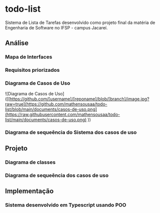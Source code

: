 # todo-list
Sistema de Lista de Tarefas desenvolvido como projeto final da matéria de Engenharia de Software no IFSP - campus Jacareí.
## Análise
### Mapa de Interfaces
### Requisitos priorizados
### Diagrama de Casos de Uso
![Diagrama de Casos de Uso]([[https://github.com/[username]/[reponame]/blob/[branch]/image.jpg?raw=true](https://github.com/mathensousaa/todo-list/blob/main/documents/casos-de-uso.png](https://raw.githubusercontent.com/mathensousaa/todo-list/main/documents/casos-de-uso.png)
))
### Diagrama de sequeência do Sistema dos casos de uso

## Projeto
### Diagrama de classes
### Diagrama de sequeência dos casos de uso

## Implementação
### Sistema desenvolvido em Typescript usando POO
